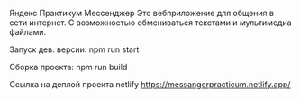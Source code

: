 Яндекс Практикум Мессенджер
Это вебприложение для общения в сети интернет.
С возможностью обмениваться текстами и мультимедиа файлами.

Запуск дев. версии:
npm run start

Сборка проекта:
npm run build

Ссылка на деплой проекта netlify
https://messangerpracticum.netlify.app/

